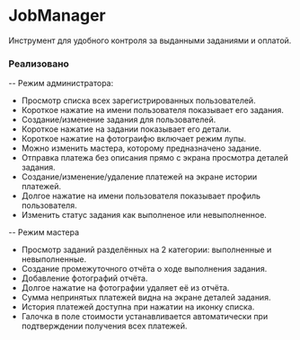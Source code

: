 # JobManager
Инструмент для удобного контроля за выданными заданиями и оплатой.

### Реализовано

-- Режим администратора:
- Просмотр списка всех зарегистрированных пользователей.
- Короткое нажатие на имени пользователя показывает его задания.
- Создание/изменение задания для пользователей.
- Короткое нажатие на задании показывает его детали.
- Короткое нажатие на фотограифю включает режим лупы.
- Можно изменить мастера, которому предназначено задание.
- Отправка платежа без описания прямо с экрана просмотра деталей задания.
- Создание/изменение/удаление платежей на экране истории платежей.
- Долгое нажатие на имени пользователя показывает профиль пользователя.
- Изменить статус задания как выполненое или невыполненное.

-- Режим мастера
- Просмотр заданий разделённых на 2 категории: выполненные и невыполненные.
- Создание промежуточного отчёта о ходе выполнения задания.
- Добавление фотографий отчёта.
- Долгое нажатие на фотографии удаляет её из отчёта.
- Сумма непринятых платежей видна на экране деталей задания.
- История платежей доступна при нажатии на иконку списка.
- Галочка в поле стоимости устанавливается автоматически при подтверждении получения всех платежей.
